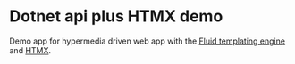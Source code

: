 # Dotnet api plus HTMX demo
Demo app for hypermedia driven web app with the [Fluid templating engine](https://github.com/sebastienros/fluid) and 
[HTMX](https://htmx.org/).